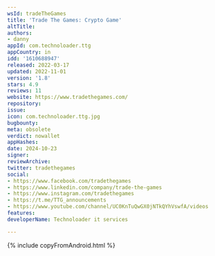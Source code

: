 ```yaml
---
wsId: tradeTheGames
title: 'Trade The Games: Crypto Game'
altTitle: 
authors:
- danny
appId: com.technoloader.ttg
appCountry: in
idd: '1610688947'
released: 2022-03-17
updated: 2022-11-01
version: '1.8'
stars: 4.9
reviews: 11
website: https://www.tradethegames.com/
repository: 
issue: 
icon: com.technoloader.ttg.jpg
bugbounty: 
meta: obsolete
verdict: nowallet
appHashes: 
date: 2024-10-23
signer: 
reviewArchive: 
twitter: tradethegames
social:
- https://www.facebook.com/tradethegames
- https://www.linkedin.com/company/trade-the-games
- https://www.instagram.com/tradethegames
- https://t.me/TTG_announcements
- https://www.youtube.com/channel/UC0KnTuQwGX0jNTkQYhVswfA/videos
features: 
developerName: Technoloader it services

---
```


{% include copyFromAndroid.html %}